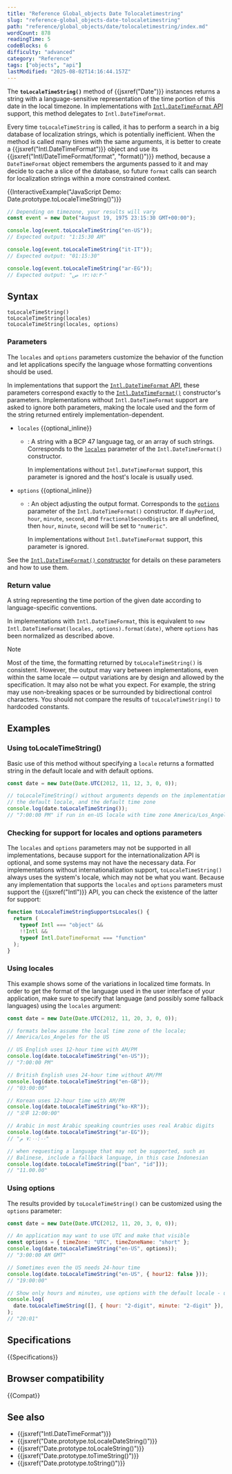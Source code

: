 ```yaml
---
title: "Reference Global_objects Date Tolocaletimestring"
slug: "reference-global_objects-date-tolocaletimestring"
path: "reference/global_objects/date/tolocaletimestring/index.md"
wordCount: 878
readingTime: 5
codeBlocks: 6
difficulty: "advanced"
category: "Reference"
tags: ["objects", "api"]
lastModified: "2025-08-02T14:16:44.157Z"
---
```



The **`toLocaleTimeString()`** method of {{jsxref("Date")}} instances returns a string with a language-sensitive representation of the time portion of this date in the local timezone. In implementations with [`Intl.DateTimeFormat` API](/en-US/docs/Web/JavaScript/Reference/Global_Objects/Intl/DateTimeFormat) support, this method delegates to `Intl.DateTimeFormat`.

Every time `toLocaleTimeString` is called, it has to perform a search in a big database of localization strings, which is potentially inefficient. When the method is called many times with the same arguments, it is better to create a {{jsxref("Intl.DateTimeFormat")}} object and use its {{jsxref("Intl/DateTimeFormat/format", "format()")}} method, because a `DateTimeFormat` object remembers the arguments passed to it and may decide to cache a slice of the database, so future `format` calls can search for localization strings within a more constrained context.

{{InteractiveExample("JavaScript Demo: Date.prototype.toLocaleTimeString()")}}

```js interactive-example
// Depending on timezone, your results will vary
const event = new Date("August 19, 1975 23:15:30 GMT+00:00");

console.log(event.toLocaleTimeString("en-US"));
// Expected output: "1:15:30 AM"

console.log(event.toLocaleTimeString("it-IT"));
// Expected output: "01:15:30"

console.log(event.toLocaleTimeString("ar-EG"));
// Expected output: "١٢:١٥:٣٠ ص"
```

## Syntax

```js-nolint
toLocaleTimeString()
toLocaleTimeString(locales)
toLocaleTimeString(locales, options)
```

### Parameters

The `locales` and `options` parameters customize the behavior of the function and let applications specify the language whose formatting conventions should be used.

In implementations that support the [`Intl.DateTimeFormat` API](/en-US/docs/Web/JavaScript/Reference/Global_Objects/Intl/DateTimeFormat), these parameters correspond exactly to the [`Intl.DateTimeFormat()`](/en-US/docs/Web/JavaScript/Reference/Global_Objects/Intl/DateTimeFormat/DateTimeFormat) constructor's parameters. Implementations without `Intl.DateTimeFormat` support are asked to ignore both parameters, making the locale used and the form of the string returned entirely implementation-dependent.

- `locales` {{optional_inline}}
  - : A string with a BCP 47 language tag, or an array of such strings. Corresponds to the [`locales`](/en-US/docs/Web/JavaScript/Reference/Global_Objects/Intl/DateTimeFormat/DateTimeFormat#locales) parameter of the `Intl.DateTimeFormat()` constructor.

    In implementations without `Intl.DateTimeFormat` support, this parameter is ignored and the host's locale is usually used.

- `options` {{optional_inline}}
  - : An object adjusting the output format. Corresponds to the [`options`](/en-US/docs/Web/JavaScript/Reference/Global_Objects/Intl/DateTimeFormat/DateTimeFormat#options) parameter of the `Intl.DateTimeFormat()` constructor. If `dayPeriod`, `hour`, `minute`, `second`, and `fractionalSecondDigits` are all undefined, then `hour`, `minute`, `second` will be set to `"numeric"`.

    In implementations without `Intl.DateTimeFormat` support, this parameter is ignored.

See the [`Intl.DateTimeFormat()` constructor](/en-US/docs/Web/JavaScript/Reference/Global_Objects/Intl/DateTimeFormat/DateTimeFormat) for details on these parameters and how to use them.

### Return value

A string representing the time portion of the given date according to language-specific conventions.

In implementations with `Intl.DateTimeFormat`, this is equivalent to `new Intl.DateTimeFormat(locales, options).format(date)`, where `options` has been normalized as described above.

> [!NOTE]
> Most of the time, the formatting returned by `toLocaleTimeString()` is consistent. However, the output may vary between implementations, even within the same locale — output variations are by design and allowed by the specification. It may also not be what you expect. For example, the string may use non-breaking spaces or be surrounded by bidirectional control characters. You should not compare the results of `toLocaleTimeString()` to hardcoded constants.

## Examples

### Using toLocaleTimeString()

Basic use of this method without specifying a `locale` returns a formatted string in the default locale and with default options.

```js
const date = new Date(Date.UTC(2012, 11, 12, 3, 0, 0));

// toLocaleTimeString() without arguments depends on the implementation,
// the default locale, and the default time zone
console.log(date.toLocaleTimeString());
// "7:00:00 PM" if run in en-US locale with time zone America/Los_Angeles
```

### Checking for support for locales and options parameters

The `locales` and `options` parameters may not be supported in all implementations, because support for the internationalization API is optional, and some systems may not have the necessary data. For implementations without internationalization support, `toLocaleTimeString()` always uses the system's locale, which may not be what you want. Because any implementation that supports the `locales` and `options` parameters must support the {{jsxref("Intl")}} API, you can check the existence of the latter for support:

```js
function toLocaleTimeStringSupportsLocales() {
  return (
    typeof Intl === "object" &&
    !!Intl &&
    typeof Intl.DateTimeFormat === "function"
  );
}
```

### Using locales

This example shows some of the variations in localized time formats. In order to get the format of the language used in the user interface of your application, make sure to specify that language (and possibly some fallback languages) using the `locales` argument:

```js
const date = new Date(Date.UTC(2012, 11, 20, 3, 0, 0));

// formats below assume the local time zone of the locale;
// America/Los_Angeles for the US

// US English uses 12-hour time with AM/PM
console.log(date.toLocaleTimeString("en-US"));
// "7:00:00 PM"

// British English uses 24-hour time without AM/PM
console.log(date.toLocaleTimeString("en-GB"));
// "03:00:00"

// Korean uses 12-hour time with AM/PM
console.log(date.toLocaleTimeString("ko-KR"));
// "오후 12:00:00"

// Arabic in most Arabic speaking countries uses real Arabic digits
console.log(date.toLocaleTimeString("ar-EG"));
// "٧:٠٠:٠٠ م"

// when requesting a language that may not be supported, such as
// Balinese, include a fallback language, in this case Indonesian
console.log(date.toLocaleTimeString(["ban", "id"]));
// "11.00.00"
```

### Using options

The results provided by `toLocaleTimeString()` can be customized using the `options` parameter:

```js
const date = new Date(Date.UTC(2012, 11, 20, 3, 0, 0));

// An application may want to use UTC and make that visible
const options = { timeZone: "UTC", timeZoneName: "short" };
console.log(date.toLocaleTimeString("en-US", options));
// "3:00:00 AM GMT"

// Sometimes even the US needs 24-hour time
console.log(date.toLocaleTimeString("en-US", { hour12: false }));
// "19:00:00"

// Show only hours and minutes, use options with the default locale - use an empty array
console.log(
  date.toLocaleTimeString([], { hour: "2-digit", minute: "2-digit" }),
);
// "20:01"
```

## Specifications

{{Specifications}}

## Browser compatibility

{{Compat}}

## See also

- {{jsxref("Intl.DateTimeFormat")}}
- {{jsxref("Date.prototype.toLocaleDateString()")}}
- {{jsxref("Date.prototype.toLocaleString()")}}
- {{jsxref("Date.prototype.toTimeString()")}}
- {{jsxref("Date.prototype.toString()")}}
